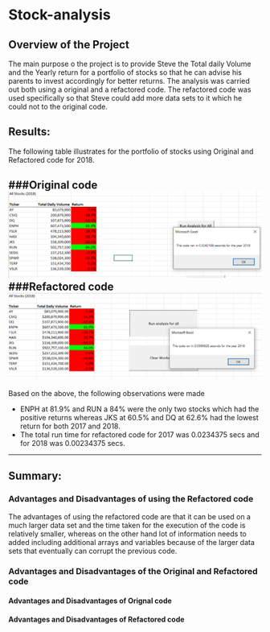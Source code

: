 # **Stock-analysis**
## Overview of the Project
The main purpose o the project is to provide Steve the Total daily Volume and the Yearly return for a portfolio of stocks so that he can advise his parents to invest accordingly for better returns. The analysis was carried out both using a original and a refactored code. The refactored code was used specifically so that Steve could add more data sets to it which he could not to the original code. 
## Results:
The following table illustrates for the portfolio of stocks using Original and Refactored code for 2018.  

###Original code
![2018 Green Stock analysis with Run time](https://github.com/Manishthapa2022/Stock-analysis/blob/main/Resource/Green_Stocks_2018.png)
###Refactored code
![2018 VBA Challenge with Run time](https://github.com/Manishthapa2022/Stock-analysis/blob/main/Resource/VBA_Challenge_2018.PNG)
---
Based on the above, the following observations were made
- ENPH at 81.9% and RUN a 84% were the only two stocks which had the positive returns whereas JKS at 60.5% and DQ at 62.6% had the lowest return for both 2017 and 2018.
- The total run time for refactored code for 2017 was 0.0234375 secs and for 2018 was 0.00234375 secs.
--- 
## Summary:
### Advantages and Disadvantages of using the Refactored code
The advantages of using the refactored code are that it can be used on a much larger data set and the time taken for the execution of the code is relatively smaller, whereas on the other hand lot of information needs to added including additional arrays and variables because of the larger data sets that eventually can corrupt the previous code. 
### Advantages and Disadvantages of the Original and Refactored code
#### Advantages and Disadvantages of Orignal code

#### Advantages and Disadvantages of Refactored code
